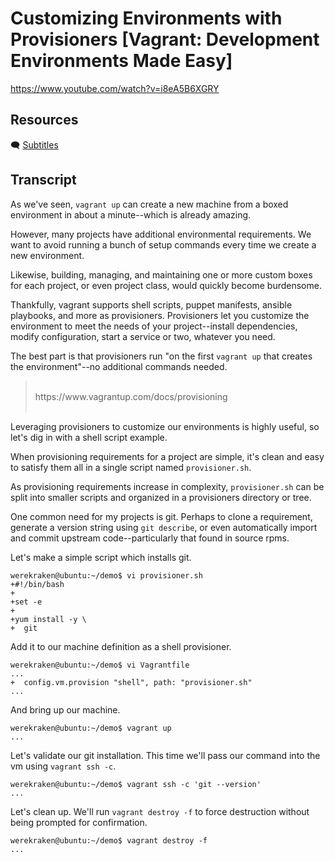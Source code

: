 # Customizing Environments with Provisioners [Vagrant: Development Environments Made Easy]

https://www.youtube.com/watch?v=i8eA5B6XGRY

## Resources

🗨 [Subtitles](subtitles.srt)

## Transcript

As we've seen, `vagrant up` can create a new machine from a boxed environment in about a minute--which is already amazing.

However, many projects have additional environmental requirements. We want to avoid running a bunch of setup commands every time we create a new environment.

Likewise, building, managing, and maintaining one or more custom boxes for each project, or even project class, would quickly become burdensome.

Thankfully, vagrant supports shell scripts, puppet manifests, ansible playbooks, and more as provisioners. Provisioners let you customize the environment to meet the needs of your project--install dependencies, modify configuration, start a service or two, whatever you need.

The best part is that provisioners run "on the first `vagrant up` that creates the environment"--no additional commands needed.

> <br>
> https://www.vagrantup.com/docs/provisioning
> <br><br>

Leveraging provisioners to customize our environments is highly useful, so let's dig in with a shell script example.

When provisioning requirements for a project are simple, it's clean and easy to satisfy them all in a single script named `provisioner.sh`.

As provisioning requirements increase in complexity, `provisioner.sh` can be split into smaller scripts and organized in a provisioners directory or tree.

One common need for my projects is git. Perhaps to clone a requirement, generate a version string using `git describe`, or even automatically import and commit upstream code--particularly that found in source rpms.

Let's make a simple script which installs git.
```
werekraken@ubuntu:~/demo$ vi provisioner.sh
+#!/bin/bash
+
+set -e
+
+yum install -y \
+  git
```
Add it to our machine definition as a shell provisioner.
```
werekraken@ubuntu:~/demo$ vi Vagrantfile
...
+  config.vm.provision "shell", path: "provisioner.sh"
...
```
And bring up our machine.
```
werekraken@ubuntu:~/demo$ vagrant up
...
```

Let's validate our git installation. This time we'll pass our command into the vm using `vagrant ssh -c`.
```
werekraken@ubuntu:~/demo$ vagrant ssh -c 'git --version'
...
```

Let's clean up. We'll run `vagrant destroy -f` to force destruction without being prompted for confirmation.
```
werekraken@ubuntu:~/demo$ vagrant destroy -f
...
```
